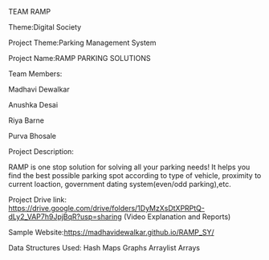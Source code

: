 TEAM RAMP

Theme:Digital Society

Project Theme:Parking Management System

Project Name:RAMP PARKING SOLUTIONS

Team Members:

Madhavi Dewalkar

Anushka Desai

Riya Barne

Purva Bhosale


Project Description:

RAMP is one stop solution for solving all your parking needs!
It helps you find the best possible parking spot according to type of vehicle, proximity to current loaction, government dating system(even/odd parking),etc.

Project Drive link: https://drive.google.com/drive/folders/1DyMzXsDtXPRPtQ-dLy2_VAP7h9JpjBqR?usp=sharing
(Video Explanation and Reports)

Sample Website:https://madhavidewalkar.github.io/RAMP_SY/

Data Structures Used:
Hash Maps
Graphs
Arraylist
Arrays




